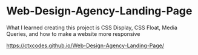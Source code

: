 # Web-Design-Agency-Landing-Page
What I learned creating this project is CSS Display, CSS Float, Media Queries, and how to make a website more responsive

https://ctxcodes.github.io/Web-Design-Agency-Landing-Page/
